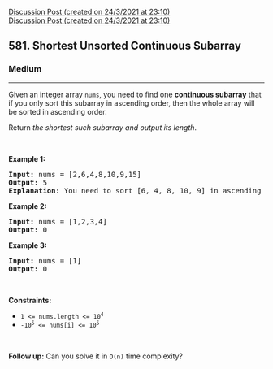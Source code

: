 [Discussion Post (created on 24/3/2021 at 23:10)](https://leetcode.com/problems/shortest-unsorted-continuous-subarray/solution/)  
[Discussion Post (created on 24/3/2021 at 23:10)](https://leetcode.com/problems/shortest-unsorted-continuous-subarray/solution/)  
<h2>581. Shortest Unsorted Continuous Subarray</h2><h3>Medium</h3><hr><div><p>Given an integer array <code>nums</code>, you need to find one <b>continuous subarray</b> that if you only sort this subarray in ascending order, then the whole array will be sorted in ascending order.</p>

<p>Return <em>the shortest such subarray and output its length</em>.</p>

<p>&nbsp;</p>
<p><strong>Example 1:</strong></p>

<pre><strong>Input:</strong> nums = [2,6,4,8,10,9,15]
<strong>Output:</strong> 5
<strong>Explanation:</strong> You need to sort [6, 4, 8, 10, 9] in ascending order to make the whole array sorted in ascending order.
</pre>

<p><strong>Example 2:</strong></p>

<pre><strong>Input:</strong> nums = [1,2,3,4]
<strong>Output:</strong> 0
</pre>

<p><strong>Example 3:</strong></p>

<pre><strong>Input:</strong> nums = [1]
<strong>Output:</strong> 0
</pre>

<p>&nbsp;</p>
<p><strong>Constraints:</strong></p>

<ul>
	<li><code>1 &lt;= nums.length &lt;= 10<sup>4</sup></code></li>
	<li><code>-10<sup>5</sup> &lt;= nums[i] &lt;= 10<sup>5</sup></code></li>
</ul>

<p>&nbsp;</p>
<strong>Follow up:</strong> Can you solve it in <code>O(n)</code> time complexity?</div>